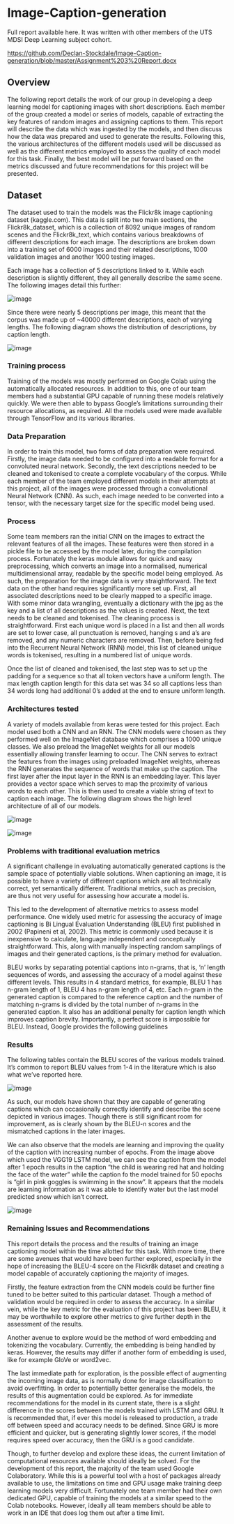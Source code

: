 # Image-Caption-generation

Full report available here. It was written with other members of the UTS MDSI Deep Learning subject cohort.

https://github.com/Declan-Stockdale/Image-Caption-generation/blob/master/Assignment%203%20Report.docx

## Overview
The following report details the work of our group in developing a deep learning model for captioning images with short descriptions. Each member of the group created a model or series of models, capable of extracting the key features of random images and assigning captions to them. This report will describe the data which was ingested by the models, and then discuss how the data was prepared and used to generate the results. Following this, the various architectures of the different models used will be discussed as well as the different metrics employed to assess the quality of each model for this task. Finally, the best model will be put forward based on the metrics discussed and future recommendations for this project will be presented.

## Dataset
The dataset used to train the models was the Flickr8k image captioning dataset (kaggle.com). This data is split into two main sections, the Flickr8k_dataset, which is a collection of 8092 unique images of random scenes and the Flickr8k_text, which contains various breakdowns of different descriptions for each image. The descriptions are broken down into a training set of 6000 images and their related descriptions, 1000 validation images and another 1000 testing images.

Each image has a collection of 5 descriptions linked to it. While each description is slightly different, they all generally describe the same scene. The following images detail this further:

![image](https://user-images.githubusercontent.com/53500810/206885269-1b36e544-4568-4d2a-abae-0969f97d0646.png)

Since there were nearly 5 descriptions per image, this meant that the corpus was made up of ~40000 different descriptions, each of varying lengths. The following diagram shows the distribution of descriptions, by caption length.

![image](https://user-images.githubusercontent.com/53500810/206885292-022177d3-e27b-4ab3-9262-8f1debc7a945.png)


### Training process
Training of the models was mostly performed on Google Colab using the automatically allocated resources. In addition to this, one of our team members had a substantial GPU capable of running these models relatively quickly. We were then able to bypass Google’s limitations surrounding their resource allocations, as required. All the models used were made available through TensorFlow and its various libraries.

### Data Preparation
In order to train this model, two forms of data preparation were required. Firstly, the image data needed to be configured into a readable format for a convoluted neural network. Secondly, the text descriptions needed to be cleaned and tokenised to create a complete vocabulary of the corpus.
While each member of the team employed different models in their attempts at this project, all of the images were processed through a convolutional Neural Network (CNN). As such, each image needed to be converted into a tensor, with the necessary target size for the specific model being used.

### Process

Some team members ran the initial CNN on the images to extract the relevant features of all the images. These features were then stored in a pickle file to be accessed by the model later, during the compilation process. Fortunately the keras module allows for quick and easy preprocessing, which converts an image into a normalised, numerical multidimensional array, readable by the specific model being employed. As such, the preparation for the image data is very straightforward.
The text data on the other hand requires significantly more set up. First, all associated descriptions need to be clearly mapped to a specific image. With some minor data wrangling, eventually a dictionary with the jpg as the key and a list of all descriptions as the values is created. Next, the text needs to be cleaned and tokenised. The cleaning process is straightforward. First each unique word is placed in a list and then all words are set to lower case, all punctuation is removed, hanging s and a’s are removed, and any numeric characters are removed. Then, before being fed into the Recurrent Neural Network (RNN) model, this list of cleaned unique words is tokenised, resulting in a numbered list of unique words.

Once the list of cleaned and tokenised, the last step was to set up the padding for a sequence so that all token vectors have a uniform length. The max length  caption length for this data set was 34 so all captions less than 34 words long had additional 0’s added at the end to ensure uniform length.

### Architectures tested

A variety of models available from keras were tested for this project. Each model used both a CNN and an RNN. The CNN models were chosen as they performed well on the ImageNet database which comprises a 1000 unique classes. We also preload the ImageNet weights for all our models essentially allowing transfer learning to occur. The CNN serves to extract the features from the images using preloaded ImageNet weights, whereas the RNN generates the sequence of words that make up the caption. The first layer after the input layer in the RNN is an embedding layer. This layer provides a vector space which serves to map the proximity of various words to each other. This is then used to create a viable string of text to caption each image. The following diagram shows the high level architecture of all of our models.

![image](https://user-images.githubusercontent.com/53500810/206885319-205a341e-18ca-4e49-94a4-d1cde851026a.png)


![image](https://user-images.githubusercontent.com/53500810/206885329-743baba9-8b3a-4aea-8970-ec16cf4643cf.png)


### Problems with traditional evaluation metrics
A significant challenge in evaluating automatically generated captions is the sample space of potentially viable solutions. When captioning an image, it is possible to have a variety of different captions which are all technically correct, yet semantically different. Traditional metrics, such as precision, are thus not very useful for assessing how accurate a model is.

This led to the development of alternative metrics to assess model performance. One widely used metric for assessing the accuracy of image captioning is Bi Lingual Evaluation Understanding (BLEU) first published in 2002 (Papineni et al, 2002). This metric is commonly used because it is inexpensive to calculate, language independent and conceptually straightforward. This, along with manually inspecting random samplings of images and their generated captions, is the primary method for evaluation.

BLEU works by separating potential captions into n-grams, that is, ‘n’ length sequences of words, and assessing the accuracy of a model against these different levels. This results in 4 standard metrics, for example, BLEU 1 has n-gram length of 1, BLEU 4 has n-gram length of 4, etc. Each n-gram in the generated caption is compared to the reference caption and the number of matching n-grams is divided by the total number of n-grams in the generated caption. It also has an additional penalty for caption length which improves caption brevity. Importantly, a perfect score is impossible for BLEU. Instead, Google provides the following guidelines


### Results
The following tables contain the BLEU scores of the various models trained. It’s common to report BLEU values from 1-4 in the literature which is also what we’ve reported here.

![image](https://user-images.githubusercontent.com/53500810/206885370-bd7779b9-a33d-4169-8088-eafe61af8c6e.png)

As such, our models have shown that they are capable of generating captions which can occasionally correctly identify and describe the scene depicted in various images. Though there is still significant room for improvement, as is clearly shown by the BLEU-n scores and the mismatched captions in the later images.

We can also observe that the models are learning and improving the quality of the caption with increasing number of epochs. From the image above which used the VGG19 LSTM model, we can see the caption from the model after 1 epoch results in the caption “the child is wearing red hat and holding the face of the water” while the caption fo the model trained for 50 epochs is “girl in pink goggles is swimming in the snow”. It appears that the models are learning information as it was able to identify water but the last model predicted snow which isn’t correct.

![image](https://user-images.githubusercontent.com/53500810/206885396-46124802-c938-4fa2-bae2-a07657dfa5ff.png)

### Remaining Issues and Recommendations
This report details the process and the results of training an image captioning model within the time allotted for this task. With more time, there are some avenues that would have been further explored, especially in the hope of increasing the BLEU-4 score on the Flickr8k dataset and creating a model capable of accurately captioning the majority of images.

Firstly, the feature extraction from the CNN models could be further fine tuned to be better suited to this particular dataset. Though a method of validation would be required in order to assess the accuracy. In a similar vein, while the key metric for the evaluation of this project has been BLEU, it may be worthwhile to explore other metrics to give further depth in the assessment of the results.

Another avenue to explore would be the method of word embedding and tokenizing the vocabulary. Currently, the embedding is being handled by keras. However, the results may differ if another form of embedding is used, like for example GloVe or word2vec.

The last immediate path for exploration, is the possible effect of augmenting the incoming image data, as is normally done for image classification to avoid overfitting. In order to potentially better generalise the models, the results of this augmentation could be explored.
As for immediate recommendations for the model in its current state, there is a slight difference in the scores between the models trained with LSTM and GRU. It is recommended that, if ever this model is released to production, a trade off between speed and accuracy needs to be defined. Since GRU is more efficient and quicker, but is generating slightly lower scores, if the model requires speed over accuracy, then the GRU is a good candidate.

Though, to further develop and explore these ideas, the current limitation of computational resources available should ideally be solved. For the development of this report, the majority of the team used Google Colaboratory. While this is a powerful tool with a host of packages already available to use, the limitations on time and GPU usage make training deep learning models very difficult. Fortunately one team member had their own dedicated GPU, capable of training the models at a similar speed to the Colab notebooks. However, ideally all team members should be able to work in an IDE that does log them out after a time limit.



